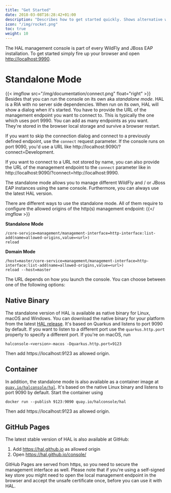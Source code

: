 ```yaml
---
title: "Get Started"
date: 2018-03-08T16:28:42+01:00
description: "Describes how to get started quickly. Shows alternative ways to launch and use the console."
icon: "/img/rocket.png"
toc: true
weight: 10
---
```

The HAL management console is part of every WildFly and JBoss EAP installation. To get started simply fire up your browser and open [http://localhost:9990](http://localhost:9990). 

# Standalone Mode

{{< imgflow src="/img/documentation/connect.png" float="right" >}}
Besides that you can run the console on its own aka *standalone mode*. HAL is a RIA with no server side dependencies. When run on its own, HAL will show a dialog when it's started. You have to provide the URL of the management endpoint you want to connect to. This is typically the one which uses port 9990. You can add as many endpoints as you want. They're stored in the browser local storage and survive a browser restart. 

If you want to skip the connection dialog and connect to a previously defined endpoint, use the `connect` request parameter. If the console runs on port 9090, you'd use a URL like http://localhost:9090/?connect=Development.

If you want to connect to a URL not stored by name, you can also provide the URL of the management endpoint to the `connect` parameter like in http://localhost:9090/?connect=http://localhost:9990.

The standalone mode allows you to manage different WildFly and / or JBoss EAP instances using the same console. Furthermore, you can always use the latest HAL version.

There are different ways to use the standalone mode. All of them require to configure the allowed origins of the http(s) management endpoint:
{{</ imgflow >}}

**Standalone Mode**

```shell
/core-service=management/management-interface=http-interface:list-add(name=allowed-origins,value=<url>)
reload
```
**Domain Mode**

```shell
/host=master/core-service=management/management-interface=http-interface:list-add(name=allowed-origins,value=<url>)
reload --host=master
``` 

The URL depends on how you launch the console. You can choose between one of the following options:

## Native Binary

The standalone version of HAL is available as native binary for Linux, macOS and Windows. You can download the native binary for your platform from the latest [HAL release](https://github.com/hal/console/releases). It's based on Quarkus and listens to port 9090 by default. If you want to listen to a different port use the `quarkus.http.port` property to specify a different port. If you're on macOS, run 

```shell
halconsole-<version>-macos -Dquarkus.http.port=9123
```

Then add https://localhost:9123 as allowed origin.

## Container

In addition, the standalone mode is also available as a container image at [`quay.io/halconsole/hal`](https://quay.io/repository/halconsole/hal). It's based on the native Linux binary and listens to port 9090 by default. Start the container using 

```shell
docker run --publish 9123:9090 quay.io/halconsole/hal
```

Then add https://localhost:9123 as allowed origin. 

## GitHub Pages

The latest stable version of HAL is also available at GitHub:

1. Add https://hal.github.io as allowed origin
1. Open https://hal.github.io/console/

GitHub Pages are served from https, so you need to secure the management interface as well. Please note that if you're using a self-signed key store you might need to open the local management endpoint in the browser and accept the unsafe certificate once, before you can use it with HAL.
